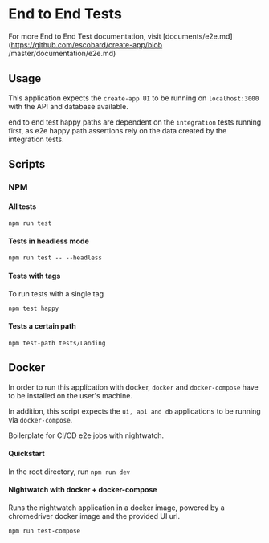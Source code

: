 # End to End Tests

For more End to End Test documentation, visit [documents/e2e.md](https://github.com/escobard/create-app/blob
/master/documentation/e2e.md)

## Usage

This application expects the `create-app UI` to be running on `localhost:3000` with the API and database available. 

end to end test happy paths are dependent on the `integration` tests running first, as e2e happy path assertions rely on the data created by the integration tests.

## Scripts 

### NPM

#### All tests

`npm run test`

#### Tests in headless mode

`npm run test -- --headless`

#### Tests with tags

To run tests with a single tag

`npm test happy`

#### Tests a certain path

`npm test-path tests/Landing`

## Docker

In order to run this application with docker, `docker` and `docker-compose` have to be installed on the user's machine.

In addition, this script expects the `ui, api and db` applications to be running via `docker-compose`.

Boilerplate for CI/CD e2e jobs with nightwatch.

#### Quickstart

In the root directory, run `npm run dev`

#### Nightwatch with docker + docker-compose

Runs the nightwatch application in a docker image, powered by a chromedriver docker image and the provided UI url.

`npm run test-compose`